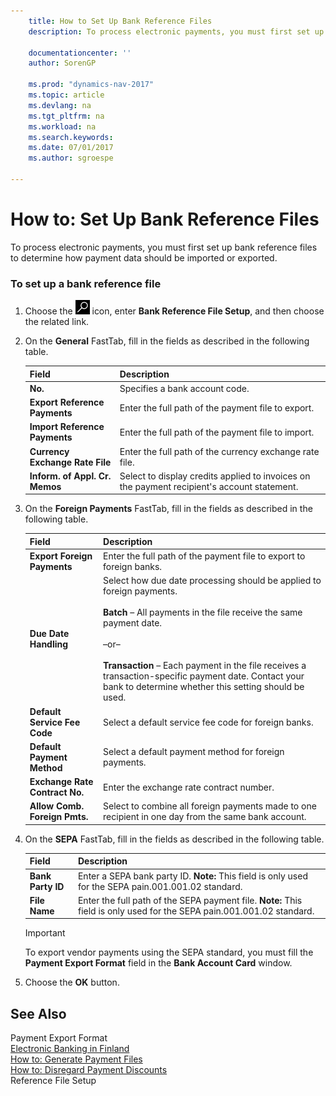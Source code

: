 ```yaml
---
    title: How to Set Up Bank Reference Files 
    description: To process electronic payments, you must first set up bank reference files to determine how payment data should be imported or exported.
    
    documentationcenter: ''
    author: SorenGP

    ms.prod: "dynamics-nav-2017"
    ms.topic: article
    ms.devlang: na
    ms.tgt_pltfrm: na
    ms.workload: na
    ms.search.keywords:
    ms.date: 07/01/2017
    ms.author: sgroespe

---
```

# How to: Set Up Bank Reference Files
To process electronic payments, you must first set up bank reference files to determine how payment data should be imported or exported.  
  
### To set up a bank reference file  
  
1.  Choose the ![Search for Page or Report](../../media/ui-search/search_small.png "Search for Page or Report icon") icon, enter **Bank Reference File Setup**, and then choose the related link.  
  
2.  On the **General** FastTab, fill in the fields as described in the following table.  
  
    |Field|Description|  
    |---------------------------------|---------------------------------------|  
    |**No.**|Specifies a bank account code.|  
    |**Export Reference Payments**|Enter the full path of the payment file to export.|  
    |**Import Reference Payments**|Enter the full path of the payment file to import.|  
    |**Currency Exchange Rate File**|Enter the full path of the currency exchange rate file.|  
    |**Inform. of Appl. Cr. Memos**|Select to display credits applied to invoices on the payment recipient's account statement.|  
  
3.  On the **Foreign Payments** FastTab, fill in the fields as described in the following table.  
  
    |Field|Description|  
    |---------------------------------|---------------------------------------|  
    |**Export Foreign Payments**|Enter the full path of the payment file to export to foreign banks.|  
    |**Due Date Handling**|Select how due date processing should be applied to foreign payments.<br /><br /> **Batch** – All payments in the file receive the same payment date.<br /><br /> –or–<br /><br /> **Transaction** – Each payment in the file receives a transaction-specific payment date. Contact your bank to determine whether this setting should be used.|  
    |**Default Service Fee Code**|Select a default service fee code for foreign banks.|  
    |**Default Payment Method**|Select a default payment method for foreign payments.|  
    |**Exchange Rate Contract No.**|Enter the exchange rate contract number.|  
    |**Allow Comb. Foreign Pmts.**|Select to combine all foreign payments made to one recipient in one day from the same bank account.|  
  
4.  On the **SEPA** FastTab, fill in the fields as described in the following table.  
  
    |Field|Description|  
    |---------------------------------|---------------------------------------|  
    |**Bank Party ID**|Enter a SEPA bank party ID. **Note:**  This field is only used for the SEPA pain.001.001.02 standard.|  
    |**File Name**|Enter the full path of the SEPA payment file. **Note:**  This field is only used for the SEPA pain.001.001.02 standard.|  
  
    > [!IMPORTANT]  
    >  To export vendor payments using the SEPA standard, you must fill the **Payment Export Format** field in the **Bank Account Card** window.  
  
5.  Choose the **OK** button.  
  
## See Also  
 Payment Export Format   
 [Electronic Banking in Finland](electronic-banking-in-finland.md)   
 [How to: Generate Payment Files](how-to-generate-payment-files.md)   
 [How to: Disregard Payment Discounts](how-to-disregard-payment-discounts.md)   
 Reference File Setup